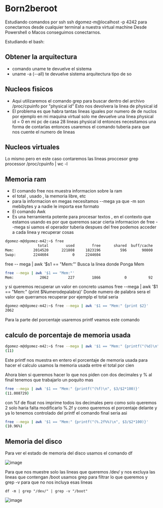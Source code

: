 # Born2beroot

Estudiando comandos por ssh
ssh dgomez-m@localhost -p 4242 para conectarnos desde cualquier terminal a nuestra virtual machine 
Desde Powershell o Macos conseguimos conectarnos.

Estudiando el bash:
## Obtener la arquitectura 
  - comando uname te devuelve el sistema
  - uname -a (--all) te devuelve sistema arquitectura tipo de so
## Nucleos fisicos
  - Aqui utilizaremos el comando grep para buscar dentro del archivo /proc/cpuinfo por "physical id" Esto nos devolvera la linea de physical id
  - El problema es que habra tantas lineas iguales por numero de de nuclos por ejemplo en mi maquina virtual solo me devuelve una linea physical id = 0 en mi pc de casa 28 lineas physical id entonces necesitamos una forma de contarlas entonces usaremos el comando tuberia para que nos cuente el numero de lineas 
## Nucleos virtuales
  Lo mismo pero en este caso contaremos las lineas proccesor
  grep processor /proc/cpuinfo | wc -l
## Memoria ram
  - El comando free nos muestra informacion sobre la ram
  - el total , usado , la memoria libre, etc
  - para la informacion en megas necesitamos --mega ya que -m son mebibytes y a nadie le importa ese formato
  - El comando Awk
  - Es una herramienta potente para procesar textos , en el contexto que estamos usando es por que queremos sacar cierta informacion de free --mega
si uamos el operador tuberia despues del free
podemos acceder a cada linea y recuperar cosas 
```bash
dgomez-m@dgomez-m42:~$ free
               total        used        free      shared  buff/cache   available
Mem:         2014520      221808     1823196         596       90000     1792712
Swap:        2244604           0     2244604
```
free -- mega | awk '$s1 == "Mem:"'
Busca  la linea donde Ponga Mem 
```bash
free --mega | awk '$1 == "Mem:"'
Mem:            2062         227        1866           0          92        1835
```
y si queremos recuperar un valor en concreto usamos 
free --mega | awk '$1 == "Mem:" {print $Numerodepalabra}'
Donde numero de palabra sera el valor que querramos recuperar por ejemplp el total seria 
```bash
dgomez-m@dgomez-m42:~$ free --mega | awk '$1 == "Mem:" {print $2}'
2062
```
Para la parte del porcentaje usaremos printf 
veamos este comando 
## calculo de porcentaje de memoria usada
```bash
dgomez-m@dgomez-m42:~$ free --mega | awk '$1 == "Mem:" {printf("(%d)\n", $3/$2*100)}'
(11)
```
Este printf nos muestra en entero el porcentaje de memoria usada para hacer el calculo usamos la memoria usada entre el total por cien

Ahora bien si queremos hacer lo que nos piden
con dos decimales y % al final tenemos que trabajarlo un poquito mas
```bash
free --mega | awk '$1 == "Mem:" {printf("(%f)\n", $3/$2*100)}'
(11.008729)
```
con  %f de float nos imprime todos los decimales pero como solo queremos 2 solo haria falta modificarlo %.2f
 y como queremos el porcentaje delante y ya lo tenemos controlado del printf el comando final seria asi
 ```bash
 free --mega | awk '$1 == "Mem:" {printf("(%.2f%%)\n", $3/$2*100)}'
(10.96%)
```
## Memoria del disco

Para ver el estado de memoria del disco usamos el comando df


![image](https://github.com/nakamavg/Born2beroot/assets/7202262/ecf40f75-c37b-4f7f-a6b1-e956fd80d193)

Para que nos muestre solo las lineas que queremos /dev/ y nos excluya las lineas que contengan /boot
usamos grep para filtrar lo que queremos y grep -v para que no nos incluya esas lineas 

`df -m | grep "/dev/" | grep -v "/boot"`

![image](https://github.com/nakamavg/Born2beroot/assets/7202262/7b6ec911-cf44-49cf-b08e-494fdace8c30)






    
